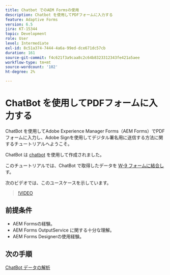 ```yaml
---
title: Chatbot でのAEM Formsの使用
description: Chatbot を使用してPDFフォームに入力する
feature: Adaptive Forms
version: 6.5
jira: KT-15344
topic: Development
role: User
level: Intermediate
exl-id: 8c51a374-7444-4a6a-99ed-dce671dc57cb
duration: 161
source-git-commit: f4c621f3a9caa8c2c64b8323312343fe421a5aee
workflow-type: tm+mt
source-wordcount: '102'
ht-degree: 2%

---
```


# ChatBot を使用してPDFフォームに入力する

ChatBot を使用してAdobe Experience Manager Forms（AEM Forms）でPDFフォームに入力し、Adobe Signを使用してデジタル署名用に送信する方法に関するチュートリアルへようこそ。

ChatBot は [chatbot](https://www.chatbot.com/) を使用して作成されました。

このチュートリアルでは、ChatBot で取得したデータを [W-9 フォームに結合し ](assets/fw9.xdp) す。

次のビデオでは、このユースケースを示しています。

>[!VIDEO](https://video.tv.adobe.com/v/3428432?learn=on)

## 前提条件

* AEM Formsの経験。
* AEM Forms OutputService に関する十分な理解。
* AEM Forms Designerの使用経験。

## 次の手順

[ChatBot データの解析](parse-chat-bot-data.md)
